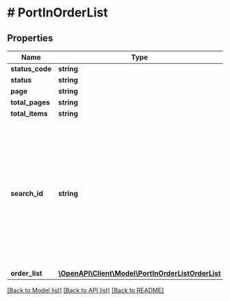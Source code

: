 # # PortInOrderList

## Properties

Name | Type | Description | Notes
------------ | ------------- | ------------- | -------------
**status_code** | **string** | 200 | [optional]
**status** | **string** | Success | [optional]
**page** | **string** |  | [optional]
**total_pages** | **string** |  | [optional]
**total_items** | **string** |  | [optional]
**search_id** | **string** | searchId can be used as iterator, it will be returned in every response of this api. You will be able to use this parameter, only if you are receiving it in response | [optional]
**order_list** | [**\OpenAPI\Client\Model\PortInOrderListOrderList**](PortInOrderListOrderList.md) |  | [optional]

[[Back to Model list]](../../README.md#models) [[Back to API list]](../../README.md#endpoints) [[Back to README]](../../README.md)
